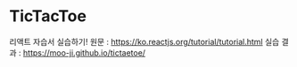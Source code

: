 # TicTacToe

리액트 자습서 실습하기!
원문 : https://ko.reactjs.org/tutorial/tutorial.html
실습 결과 : https://moo-ji.github.io/tictaetoe/
